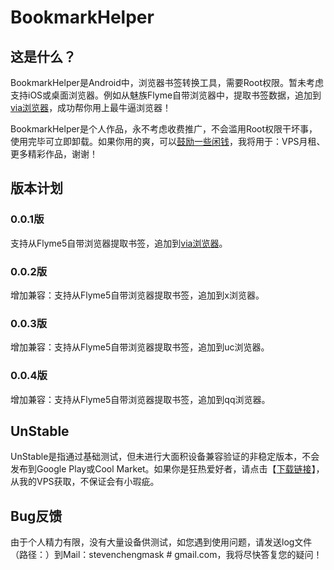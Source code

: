 # BookmarkHelper
## 这是什么？
BookmarkHelper是Android中，浏览器书签转换工具，需要Root权限。暂未考虑支持iOS或桌面浏览器。例如从魅族Flyme自带浏览器中，提取书签数据，追加到[via浏览器](http://www.coolapk.com/apk/mark.via)，成功帮你用上最牛逼浏览器！

BookmarkHelper是个人作品，永不考虑收费推广，不会滥用Root权限干坏事，使用完毕可立即卸载。如果你用的爽，可以[鼓励一些闲钱]()，我将用于：VPS月租、更多精彩作品，谢谢！

## 版本计划
### 0.0.1版
支持从Flyme5自带浏览器提取书签，追加到[via浏览器](http://www.coolapk.com/apk/mark.via)。
### 0.0.2版
增加兼容：支持从Flyme5自带浏览器提取书签，追加到x浏览器。
### 0.0.3版
增加兼容：支持从Flyme5自带浏览器提取书签，追加到uc浏览器。
### 0.0.4版
增加兼容：支持从Flyme5自带浏览器提取书签，追加到qq浏览器。
## UnStable
UnStable是指通过基础测试，但未进行大面积设备兼容验证的非稳定版本，不会发布到Google Play或Cool Market。如果你是狂热爱好者，请点击【[下载链接]()】，从我的VPS获取，不保证会有小瑕疵。

## Bug反馈
由于个人精力有限，没有大量设备供测试，如您遇到使用问题，请发送log文件（路径：）到Mail：stevenchengmask # gmail.com，我将尽快答复您的疑问！